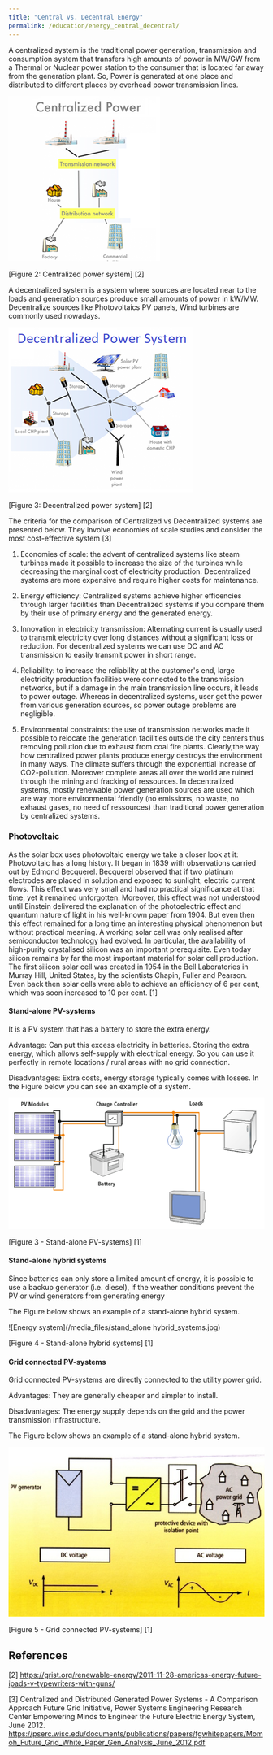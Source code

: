 ```yaml
---
title: "Central vs. Decentral Energy"
permalink: /education/energy_central_decentral/
---
```


A centralized system is the traditional power generation, transmission and consumption system that transfers high amounts of power in MW/GW from a Thermal or Nuclear power station to the consumer that is located far away from the generation plant. So, Power is generated at one place and distributed to different places by overhead power transmission lines.

![Centralized Power system](/media_files/centralized_system.png)

[Figure 2: Centralized power system] [2]

A decentralized system is a system where sources are located near to the loads and generation sources produce small amounts of power in kW/MW. Decentralize sources like Photovoltaics PV panels, Wind turbines are commonly used nowadays.

![Decentralized Power system](/media_files/decentralized_system.png)

[Figure 3: Decentralized power system] [2]

The criteria for the comparison of Centralized vs Decentralized systems are presented below. They involve economies of scale studies and consider the most cost-effective system [3]

1. Economies of scale: the advent of centralized systems like steam turbines made it possible to increase the size of the turbines while decreasing the marginal cost of electricity production. Decentralized systems are more expensive and require higher costs for maintenance.

2. Energy efficiency: Centralized systems achieve higher efficencies through larger facilities than Decentralized systems if you compare them by their use of primary energy and the generated energy.

3. Innovation in electricity transmission: Alternating current is usually used to transmit electricity over long distances without a significant loss or reduction. For decentralized systems we can use DC and AC transmission to easily transmit power in short range.  

4. Reliability: to increase the reliability at the customer's end, large electricity production facilities were connected to the transmission networks, but if a damage in the main transmission line occurs, it leads to power outage. Whereas in decentralized systems, user get the power from various generation sources, so power outage problems are negligible.

5. Environmental constraints: the use of transmission networks made it possible to relocate the generation facilities outside the city centers thus removing pollution due to exhaust from coal fire plants. Clearly,the way how centralized power plants produce energy  destroys the environment in many ways. The climate suffers through the exponential increase of CO2-pollution. Moreover complete areas all over the world are ruined through the mining and fracking of ressources. In decentralized systems, mostly renewable power generation sources are used which are way more environmental friendly (no emissions, no waste, no exhaust gases, no need of ressources) than traditional power generation by centralized systems.

### Photovoltaic

As the solar box uses photovoltaic energy we take a closer look at it:
Photovoltaic has a long history. It began in 1839 with observations carried out by Edmond Becquerel. Becquerel observed that if two platinum electrodes are placed in solution and exposed to sunlight, electric current flows. This effect was very small and had no practical significance at that time, yet it remained unforgotten. Moreover, this effect was not understood until Einstein delivered the explanation of the photoelectric effect and quantum nature of light in his well-known paper from 1904. But even then this effect remained for a long time an interesting physical phenomenon but without practical meaning. A working solar cell was only realised after semiconductor technology had evolved. In particular, the availability of high-purity crystalised silicon was an important prerequisite. Even today silicon remains by far the most important material for solar cell production. The first silicon solar cell was created in 1954 in the Bell Laboratories in Murray Hill, United States, by the scientists Chapin, Fuller and Pearson. Even back then solar cells were able to achieve an efficiency of 6 per cent, which was soon increased to 10 per cent. [1]


#### Stand-alone PV-systems

It is a PV system that has a battery to store the extra energy.

Advantage: Can put this excess electricity in batteries. Storing the extra energy, which allows self-supply with electrical energy. So you can use it perfectly in remote locations / rural areas with no grid connection.

Disadvantages: Extra costs, energy storage typically comes with losses. In the Figure below you can see an example of a system.

![Energy system](/media_files/stand_alone_pv_systems.png)

[Figure 3 - Stand-alone PV-systems] [1]

#### Stand-alone hybrid systems

Since batteries can only store a limited amount of energy, it is possible to use a backup generator (i.e. diesel), if the weather conditions prevent the PV or wind generators from generating energy

The Figure below shows an example of a stand-alone hybrid system.

![Energy system](/media_files/stand_alone hybrid_systems.jpg)

[Figure 4 - Stand-alone hybrid systems] [1]

#### Grid connected PV-systems

Grid connected PV-systems are directly connected to the utility power grid.

Advantages: They are generally cheaper and simpler to install.

Disadvantages: The energy supply depends on the grid and the power transmission infrastructure.

The Figure below shows an example of a stand-alone hybrid system.

![Energy system](/media_files/grid_connected_pv_systems.jpg)

[Figure 5 - Grid connected PV-systems] [1]



## References

[2] https://grist.org/renewable-energy/2011-11-28-americas-energy-future-ipads-v-typewriters-with-guns/

[3] Centralized and Distributed Generated Power Systems - A Comparison Approach Future Grid Initiative, Power Systems Engineering Research Center Empowering Minds to Engineer the Future Electric Energy System, June 2012. https://pserc.wisc.edu/documents/publications/papers/fgwhitepapers/Momoh_Future_Grid_White_Paper_Gen_Analysis_June_2012.pdf
